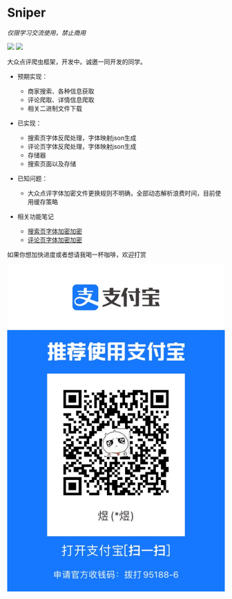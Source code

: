 # Sniper

*仅限学习交流使用，禁止商用*

[![](https://img.shields.io/badge/python-3-brightgreen.svg)](https://www.python.org/downloads/)
<a href="https://github.com/pnoker/iot-dc3/blob/master/LICENSE"><img src="https://img.shields.io/github/license/pnoker/iot-dc3.svg"></a>

大众点评爬虫框架，开发中。诚邀一同开发的同学。


- 预期实现：
  - 商家搜索、各种信息获取
  - 评论爬取、详情信息爬取
  - 相关二进制文件下载
 
- 已实现：
  - 搜索页字体反爬处理，字体映射json生成
  - 评论页字体反爬处理，字体映射json生成
  - 存储器
  - 搜索页面以及存储
  
- 已知问题：
  - 大众点评字体加密文件更换规则不明确，全部动态解析浪费时间，目前使用缓存策略
  
- 相关功能笔记
  - [搜索页字体加密加密](http://www.sniper97.cn/index.php/note/carwler/3694/)
  - [评论页字体加密加密](http://www.sniper97.cn/index.php/note/carwler/3707/)

如果你想加快进度或者想请我喝一杯咖啡，欢迎打赏

![image](./imgs/zhifubao.jpg)